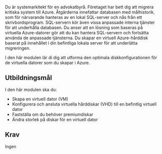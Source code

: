 Du är systemarkitekt för en advokatbyrå. Företaget har bett dig att migrera kritiska system till Azure. Åtgärderna innefattar databasen med målhistorik, som för närvarande hanteras av en lokal SQL-server och nås från ett skrivbordsprogram. SQL-servern kör även vissa anpassade interna tjänster för att underhålla databasen. Du anser att en lösning som baseras på virtuella Azure-datorer gör att du kan hantera SQL-servern och fortsätta använda de anpassade tjänsterna. Du skapar en virtuell Azure-hårddisk baserat på innehållet i din befintliga lokala server för att underlätta migreringen.

I den här modulen lär di dig att utforma den optimala diskkonfigurationen för de virtuella datorer som du skapar i Azure.

## <a name="learning-objectives"></a>Utbildningsmål

I den här modulen ska du:

- Skapa en virtuell dator (VM)
- Konfigurera och ansluta virtuella hårddiskar (VHD) till en befintlig virtuell dator
- Fastställa om du behöver premiumdiskar
- Ändra storlek på diskar för en virtuell dator

## <a name="prerequisites"></a>Krav  

Ingen